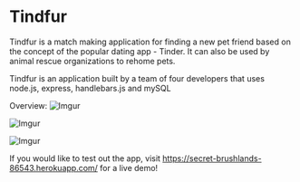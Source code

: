 # Tindfur
Tindfur is a match making application for finding a new pet friend based on the concept of the popular dating app - Tinder. 
It can also be used by animal rescue organizations to rehome pets.

Tindfur is an application built by a team of four developers that uses node.js, express, handlebars.js and mySQL

Overview:
![Imgur](https://i.imgur.com/cugx20G.png)

![Imgur](https://i.imgur.com/77GL8ck.png)

![Imgur](https://i.imgur.com/B22Xl8e.png)

If you would like to test out the app, visit https://secret-brushlands-86543.herokuapp.com/ for a live demo!

